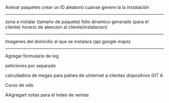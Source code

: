 Anexar paquetes 
crear un ID aleatorio cuanse genere la la instalación
____________________________________________________
zona a instalar (tamaño de paquete) 
folio dinamico generado (para el cliente)
horario de atencion al cliente(instalacion)


--------------------------------------
Imagenes del domicilio al que se instalara (api google maps)

----------------------------------------
Agregar formulario de log



peticiones por separado 




calcuiladora de megas 
para palnes de uinternet a clientes 
dispositvos GIT A


Curso de odo


AAgregart notas para el index de ventas 


 
























